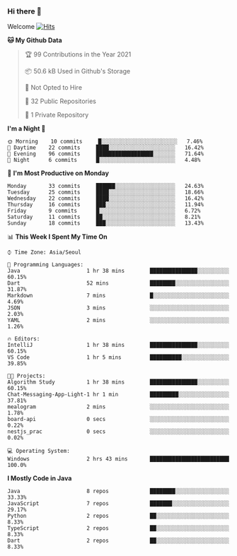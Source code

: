 ### Hi there 👋 

Welcome [![Hits](https://hits.seeyoufarm.com/api/count/incr/badge.svg?url=https%3A%2F%2Fgithub.com%2Fharry4455&count_bg=%2379C83D&title_bg=%23555555&icon=&icon_color=%23E7E7E7&title=hits&edge_flat=false)](https://hits.seeyoufarm.com)


<!--
**harry4455/harry4455** is a ✨ _special_ ✨ repository because its `README.md` (this file) appears on your GitHub profile.

Here are some ideas to get you started:

- 🔭 I’m currently working on ...
- 🌱 I’m currently learning ...
- 👯 I’m looking to collaborate on ...
- 🤔 I’m looking for help with ...
- 💬 Ask me about ...
- 📫 How to reach me: ...
- 😄 Pronouns: ...
- ⚡ Fun fact: ...
-->

<!--START_SECTION:waka-->
**🐱 My Github Data** 

> 🏆 99 Contributions in the Year 2021
 > 
> 📦 50.6 kB Used in Github's Storage 
 > 
> 🚫 Not Opted to Hire
 > 
> 📜 32 Public Repositories 
 > 
> 🔑 1 Private Repository 
 > 
**I'm a Night 🦉** 

```text
🌞 Morning    10 commits     █░░░░░░░░░░░░░░░░░░░░░░░░   7.46% 
🌆 Daytime    22 commits     ████░░░░░░░░░░░░░░░░░░░░░   16.42% 
🌃 Evening    96 commits     ██████████████████░░░░░░░   71.64% 
🌙 Night      6 commits      █░░░░░░░░░░░░░░░░░░░░░░░░   4.48%

```
📅 **I'm Most Productive on Monday** 

```text
Monday       33 commits     ██████░░░░░░░░░░░░░░░░░░░   24.63% 
Tuesday      25 commits     ████░░░░░░░░░░░░░░░░░░░░░   18.66% 
Wednesday    22 commits     ████░░░░░░░░░░░░░░░░░░░░░   16.42% 
Thursday     16 commits     ███░░░░░░░░░░░░░░░░░░░░░░   11.94% 
Friday       9 commits      █░░░░░░░░░░░░░░░░░░░░░░░░   6.72% 
Saturday     11 commits     ██░░░░░░░░░░░░░░░░░░░░░░░   8.21% 
Sunday       18 commits     ███░░░░░░░░░░░░░░░░░░░░░░   13.43%

```


📊 **This Week I Spent My Time On** 

```text
⌚︎ Time Zone: Asia/Seoul

💬 Programming Languages: 
Java                     1 hr 38 mins        ███████████████░░░░░░░░░░   60.15% 
Dart                     52 mins             ████████░░░░░░░░░░░░░░░░░   31.87% 
Markdown                 7 mins              █░░░░░░░░░░░░░░░░░░░░░░░░   4.69% 
JSON                     3 mins              ░░░░░░░░░░░░░░░░░░░░░░░░░   2.03% 
YAML                     2 mins              ░░░░░░░░░░░░░░░░░░░░░░░░░   1.26%

🔥 Editors: 
IntelliJ                 1 hr 38 mins        ███████████████░░░░░░░░░░   60.15% 
VS Code                  1 hr 5 mins         ██████████░░░░░░░░░░░░░░░   39.85%

🐱‍💻 Projects: 
Algorithm Study          1 hr 38 mins        ███████████████░░░░░░░░░░   60.15% 
Chat-Messaging-App-Light-1 hr 1 min          █████████░░░░░░░░░░░░░░░░   37.81% 
mealogram                2 mins              ░░░░░░░░░░░░░░░░░░░░░░░░░   1.78% 
board-api                0 secs              ░░░░░░░░░░░░░░░░░░░░░░░░░   0.22% 
nestjs_prac              0 secs              ░░░░░░░░░░░░░░░░░░░░░░░░░   0.02%

💻 Operating System: 
Windows                  2 hrs 43 mins       █████████████████████████   100.0%

```

**I Mostly Code in Java** 

```text
Java                     8 repos             ████████░░░░░░░░░░░░░░░░░   33.33% 
JavaScript               7 repos             ███████░░░░░░░░░░░░░░░░░░   29.17% 
Python                   2 repos             ██░░░░░░░░░░░░░░░░░░░░░░░   8.33% 
TypeScript               2 repos             ██░░░░░░░░░░░░░░░░░░░░░░░   8.33% 
Dart                     2 repos             ██░░░░░░░░░░░░░░░░░░░░░░░   8.33%

```



<!--END_SECTION:waka-->

